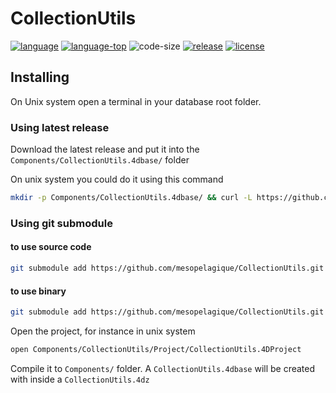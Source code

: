 # CollectionUtils

[![language][code-shield]][code-url]
[![language-top][code-top]][code-url]
![code-size][code-size]
[![release][release-shield]][release-url]
[![license][license-shield]][license-url]

## Installing

On Unix system open a terminal in your database root folder.

### Using latest release

Download the latest release and put  it into the `Components/CollectionUtils.4dbase/` folder

On unix system you could do it using this command

```bash
mkdir -p Components/CollectionUtils.4dbase/ && curl -L https://github.com/mesopelagique/CollectionUtils/releases/latest/download/CollectionUtils.4DZ --output Components/CollectionUtils.4dbase/CollectionUtils.4dz
```

### Using git submodule

#### to use source code

```bash
git submodule add https://github.com/mesopelagique/CollectionUtils.git Components/CollectionUtils.4dbase
```

#### to use binary

```bash
git submodule add https://github.com/mesopelagique/CollectionUtils.git Components/CollectionUtils
```

Open the project, for instance in unix system

```bash
open Components/CollectionUtils/Project/CollectionUtils.4DProject
```

Compile it to `Components/` folder. A `CollectionUtils.4dbase` will be created with inside a `CollectionUtils.4dz`

<!-- MARKDOWN LINKS & IMAGES -->
<!-- https://www.markdownguide.org/basic-syntax/#reference-style-links -->
[code-shield]: https://img.shields.io/static/v1?label=language&message=4d&color=blue
[code-top]: https://img.shields.io/github/languages/top/mesopelagique/CollectionUtils.svg
[code-size]: https://img.shields.io/github/languages/code-size/mesopelagique/CollectionUtils.svg
[code-url]: https://developer.4d.com/
[release-shield]: https://img.shields.io/github/v/release/mesopelagique/CollectionUtils
[release-url]: https://github.com/mesopelagique/CollectionUtils/releases/latest
[license-shield]: https://img.shields.io/github/license/mesopelagique/CollectionUtils
[license-url]: LICENSE.md
